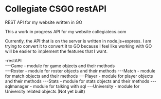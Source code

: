 # Collegiate CSGO restAPI
REST API for my website written in GO

This a work in progress API for my website collegiatecs.com

Currently, the API that is on the server is written in node.js+express. I am trying to convert it to convert it to GO because I feel like working with GO will be easier to implement the features that I want. 

-restAPI  
---Game - module for game objects and their methods  
---Roster - module for roster objects and their methods
---Match - module for match objects and their methods
---Player - module for player objects and their methods
---Stats - module for stats objects and their methods
---sqlmanager - module for talking with sql
---University - module for University related objects (Not yet built)  
